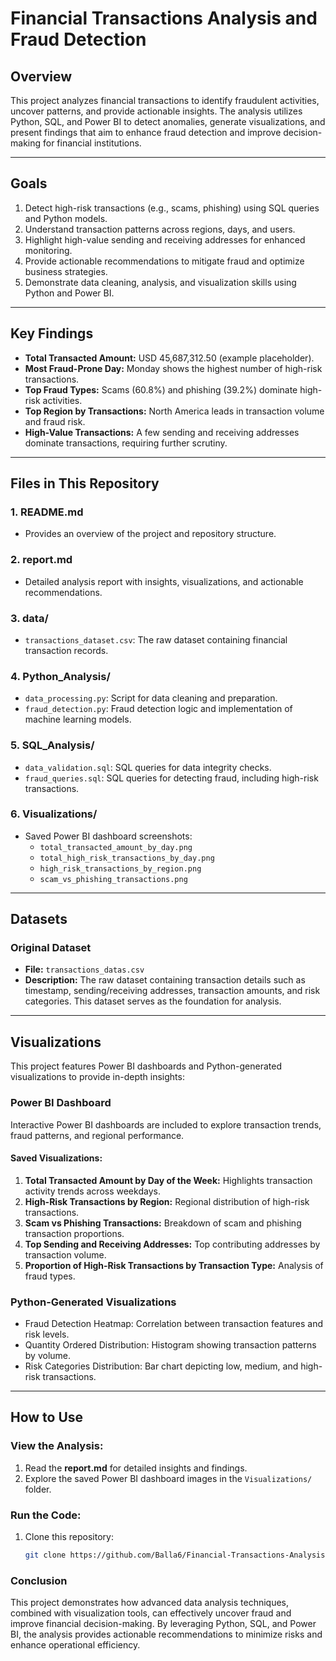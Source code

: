 # Financial Transactions Analysis and Fraud Detection

## Overview
This project analyzes financial transactions to identify fraudulent activities, uncover patterns, and provide actionable insights. The analysis utilizes Python, SQL, and Power BI to detect anomalies, generate visualizations, and present findings that aim to enhance fraud detection and improve decision-making for financial institutions.

---

## Goals
1. Detect high-risk transactions (e.g., scams, phishing) using SQL queries and Python models.
2. Understand transaction patterns across regions, days, and users.
3. Highlight high-value sending and receiving addresses for enhanced monitoring.
4. Provide actionable recommendations to mitigate fraud and optimize business strategies.
5. Demonstrate data cleaning, analysis, and visualization skills using Python and Power BI.

---

## Key Findings
- **Total Transacted Amount:** USD 45,687,312.50 (example placeholder).
- **Most Fraud-Prone Day:** Monday shows the highest number of high-risk transactions.
- **Top Fraud Types:** Scams (60.8%) and phishing (39.2%) dominate high-risk activities.
- **Top Region by Transactions:** North America leads in transaction volume and fraud risk.
- **High-Value Transactions:** A few sending and receiving addresses dominate transactions, requiring further scrutiny.

---

## Files in This Repository

### 1. **README.md**
- Provides an overview of the project and repository structure.

### 2. **report.md**
- Detailed analysis report with insights, visualizations, and actionable recommendations.

### 3. **data/**
- `transactions_dataset.csv`: The raw dataset containing financial transaction records.

### 4. **Python_Analysis/**
- `data_processing.py`: Script for data cleaning and preparation.
- `fraud_detection.py`: Fraud detection logic and implementation of machine learning models.

### 5. **SQL_Analysis/**
- `data_validation.sql`: SQL queries for data integrity checks.
- `fraud_queries.sql`: SQL queries for detecting fraud, including high-risk transactions.

### 6. **Visualizations/**
- Saved Power BI dashboard screenshots:
  - `total_transacted_amount_by_day.png`
  - `total_high_risk_transactions_by_day.png`
  - `high_risk_transactions_by_region.png`
  - `scam_vs_phishing_transactions.png`

---

## Datasets

### **Original Dataset**
- **File:** `transactions_datas.csv`
- **Description:** The raw dataset containing transaction details such as timestamp, sending/receiving addresses, transaction amounts, and risk categories. This dataset serves as the foundation for analysis.

---

## Visualizations

This project features Power BI dashboards and Python-generated visualizations to provide in-depth insights:

### Power BI Dashboard
Interactive Power BI dashboards are included to explore transaction trends, fraud patterns, and regional performance.

#### Saved Visualizations:
1. **Total Transacted Amount by Day of the Week:** Highlights transaction activity trends across weekdays.
2. **High-Risk Transactions by Region:** Regional distribution of high-risk transactions.
3. **Scam vs Phishing Transactions:** Breakdown of scam and phishing transaction proportions.
4. **Top Sending and Receiving Addresses:** Top contributing addresses by transaction volume.
5. **Proportion of High-Risk Transactions by Transaction Type:** Analysis of fraud types.

### Python-Generated Visualizations
- Fraud Detection Heatmap: Correlation between transaction features and risk levels.
- Quantity Ordered Distribution: Histogram showing transaction patterns by volume.
- Risk Categories Distribution: Bar chart depicting low, medium, and high-risk transactions.

---

## How to Use

### View the Analysis:
1. Read the **report.md** for detailed insights and findings.
2. Explore the saved Power BI dashboard images in the `Visualizations/` folder.

### Run the Code:
1. Clone this repository:
   ```bash
   git clone https://github.com/Balla6/Financial-Transactions-Analysis-and-Fraud-Detection.git

### Conclusion
This project demonstrates how advanced data analysis techniques, combined with visualization tools, can effectively uncover fraud and improve financial decision-making. By leveraging Python, SQL, and Power BI, the analysis provides actionable recommendations to minimize risks and enhance operational efficiency.
